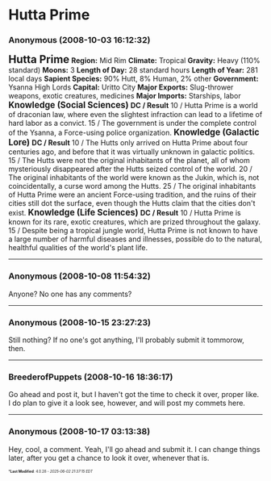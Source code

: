# Hutta Prime

### **Anonymous** (2008-10-03 16:12:32)

**<span style="font-size: 1.50em;">Hutta Prime</span>**
**Region:** Mid Rim
**Climate:** Tropical
**Gravity:** Heavy (110% standard)
**Moons:** 3
**Length of Day:** 28 standard hours
**Length of Year:** 281 local days
**Sapient Species:** 90% Hutt, 8% Human, 2% other
**Government:** Ysanna High Lords
**Capital:** Uritto City
**Major Exports:** Slug-thrower weapons, exotic creatures, medicines
**Major Imports:** Starships, labor
**<span style="font-size: 1.20em;">Knowledge (Social Sciences)</span>**
**DC / Result**
10 / Hutta Prime is a world of draconian law, where even the slightest infraction can lead to a lifetime of hard labor as a convict.
15 / The government is under the complete control of the Ysanna, a Force-using police organization.
**<span style="font-size: 1.20em;">Knowledge (Galactic Lore)</span>**
**DC / Result**
10 / The Hutts only arrived on Hutta Prime about four centuries ago, and before that it was virtually unknown in galactic politics.
15 / The Hutts were not the original inhabitants of the planet, all of whom mysteriously disappeared after the Hutts seized control of the world.
20 / The original inhabitants of the world were known as the Jukin, which is, not coincidentally, a curse word among the Hutts.
25 / The original inhabitants of Hutta Prime were an ancient Force-using tradition, and the ruins of their cities still dot the surface, even though the Hutts claim that the cities don't exist.
**<span style="font-size: 1.20em;">Knowledge (Life Sciences)</span>**
**DC / Result**
10 / Hutta Prime is known for its rare, exotic creatures, which are prized throughout the galaxy.
15 / Despite being a tropical jungle world, Hutta Prime is not known to have a large number of harmful diseases and illnesses, possible do to the natural, healthful qualities of the world's plant life.

---

### **Anonymous** (2008-10-08 11:54:32)

Anyone?
No one has any comments?

---

### **Anonymous** (2008-10-15 23:27:23)

Still nothing?
If no one's got anything, I'll probably submit it tommorow, then.

---

### **BreederofPuppets** (2008-10-16 18:36:17)

Go ahead and post it, but I haven't got the time to check it over, proper like. I do plan to give it a look see, however, and will post my commets here.

---

### **Anonymous** (2008-10-17 03:13:38)

Hey, cool, a comment.
Yeah, I'll go ahead and submit it. I can change things later, after you get a chance to look it over, whenever that is.



<span style="font-size: 0.5em;">***Last Modified**: 4.0.28 - *2025-06-02 21:37:15 EDT*</span>